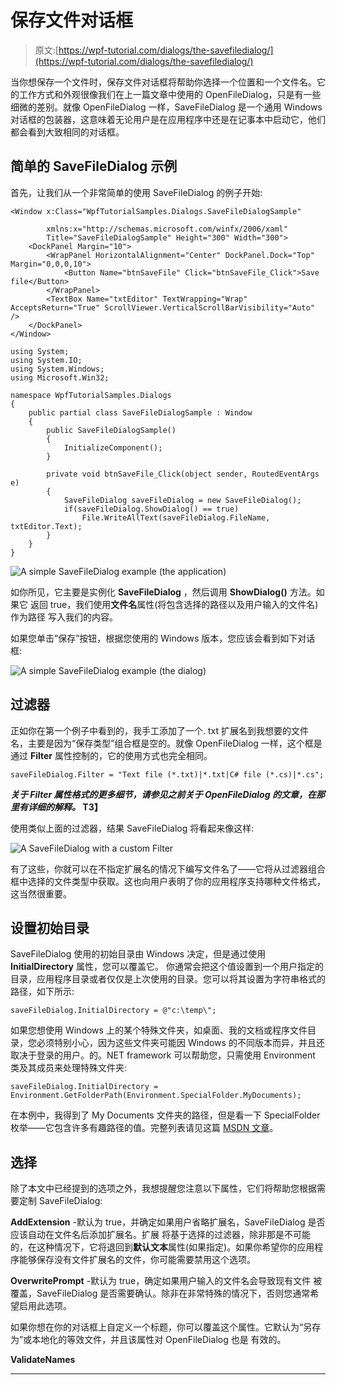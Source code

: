 # 保存文件对话框

> 原文:[https://wpf-tutorial.com/dialogs/the-savefiledialog/](https://wpf-tutorial.com/dialogs/the-savefiledialog/)

当你想保存一个文件时，保存文件对话框将帮助你选择一个位置和一个文件名。它的工作方式和外观很像我们在上一篇文章中使用的 OpenFileDialog，只是有一些细微的差别。就像 OpenFileDialog 一样，SaveFileDialog 是一个通用 Windows 对话框的包装器，这意味着无论用户是在应用程序中还是在记事本中启动它，他们都会看到大致相同的对话框。

## 简单的 SaveFileDialog 示例

首先，让我们从一个非常简单的使用 SaveFileDialog 的例子开始:

```
<Window x:Class="WpfTutorialSamples.Dialogs.SaveFileDialogSample"

        xmlns:x="http://schemas.microsoft.com/winfx/2006/xaml"
        Title="SaveFileDialogSample" Height="300" Width="300">
    <DockPanel Margin="10">
        <WrapPanel HorizontalAlignment="Center" DockPanel.Dock="Top" Margin="0,0,0,10">
            <Button Name="btnSaveFile" Click="btnSaveFile_Click">Save file</Button>
        </WrapPanel>
        <TextBox Name="txtEditor" TextWrapping="Wrap" AcceptsReturn="True" ScrollViewer.VerticalScrollBarVisibility="Auto" />
    </DockPanel>
</Window>
```

```
using System;
using System.IO;
using System.Windows;
using Microsoft.Win32;

namespace WpfTutorialSamples.Dialogs
{
	public partial class SaveFileDialogSample : Window
	{
		public SaveFileDialogSample()
		{
			InitializeComponent();
		}

		private void btnSaveFile_Click(object sender, RoutedEventArgs e)
		{
			SaveFileDialog saveFileDialog = new SaveFileDialog();
			if(saveFileDialog.ShowDialog() == true)
				File.WriteAllText(saveFileDialog.FileName, txtEditor.Text);
		}
	}
}
```

![](../Images/677c068d9521f1941c0b39bba88305d5.png "A simple SaveFileDialog example (the application)") <input type="hidden" name="IL_IN_ARTICLE">

如你所见，它主要是实例化 **SaveFileDialog** ，然后调用 **ShowDialog()** 方法。如果它 返回 true，我们使用**文件名**属性(将包含选择的路径以及用户输入的文件名)作为路径 写入我们的内容。

如果您单击“保存”按钮，根据您使用的 Windows 版本，您应该会看到如下对话框:

![](../Images/5ac25be27f42cc273bc506c36150cf41.png "A simple SaveFileDialog example (the dialog)")

## 过滤器

正如你在第一个例子中看到的，我手工添加了一个. txt 扩展名到我想要的文件名，主要是因为“保存类型”组合框是空的。就像 OpenFileDialog 一样，这个框是通过 **Filter** 属性控制的，它的使用方式也完全相同。

```
saveFileDialog.Filter = "Text file (*.txt)|*.txt|C# file (*.cs)|*.cs";
```

***关于 Filter 属性格式的更多细节，请参见之前关于 OpenFileDialog 的文章，在那里有详细的解释。* T3】**

使用类似上面的过滤器，结果 SaveFileDialog 将看起来像这样:

![](../Images/0e1664f9594451f6dc77258031fe36be.png "A SaveFileDialog with a custom Filter")

有了这些，你就可以在不指定扩展名的情况下编写文件名了——它将从过滤器组合框中选择的文件类型中获取。这也向用户表明了你的应用程序支持哪种文件格式，这当然很重要。

## 设置初始目录

SaveFileDialog 使用的初始目录由 Windows 决定，但是通过使用 **InitialDirectory** 属性，您可以覆盖它。 你通常会把这个值设置到一个用户指定的目录，应用程序目录或者仅仅是上次使用的目录。您可以将其设置为字符串格式的 路径，如下所示:

```
saveFileDialog.InitialDirectory = @"c:\temp\";
```

如果您想使用 Windows 上的某个特殊文件夹，如桌面、我的文档或程序文件目录，您必须特别小心，因为这些文件夹可能因 Windows 的不同版本而异，并且还取决于登录的用户。的。NET framework 可以帮助您，只需使用 Environment 类及其成员来处理特殊文件夹:

```
saveFileDialog.InitialDirectory = Environment.GetFolderPath(Environment.SpecialFolder.MyDocuments);
```

在本例中，我得到了 My Documents 文件夹的路径，但是看一下 SpecialFolder 枚举——它包含许多有趣路径的值。完整列表请见这篇 [MSDN 文章](http://msdn.microsoft.com/en-us/library/system.environment.specialfolder.aspx)。

## 选择

除了本文中已经提到的选项之外，我想提醒您注意以下属性，它们将帮助您根据需要定制 SaveFileDialog:

**AddExtension** -默认为 true，并确定如果用户省略扩展名，SaveFileDialog 是否应该自动在文件名后添加扩展名。扩展 将基于选择的过滤器，除非那是不可能的，在这种情况下，它将退回到**默认文本**属性(如果指定)。如果你希望你的应用程序能够保存没有文件扩展名的文件，你可能需要禁用这个选项。

**OverwritePrompt** -默认为 true，确定如果用户输入的文件名会导致现有文件 被覆盖，SaveFileDialog 是否需要确认。除非在非常特殊的情况下，否则您通常希望启用此选项。

如果你想在你的对话框上自定义一个标题，你可以覆盖这个属性。它默认为“另存为”或本地化的等效文件，并且该属性对 OpenFileDialog 也是 有效的。

**ValidateNames**

 *** * ***